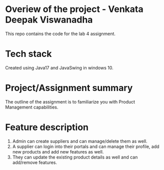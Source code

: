 # Overiew of the project - Venkata Deepak Viswanadha

This repo contains the code for the lab 4 assignment.

# Tech stack

Created using Java17 and JavaSwing in windows 10.

# Project/Assignment summary

The outline of the assignment is to familiarize you with Product Management capabilities.

# Feature description

1. Admin can create suppliers and can manage/delete them as well.
2. A supplier can login into their portals and can manage their profile, add new products and add new features as well.
3. They can update the existing product details as well and can add/remove features.
